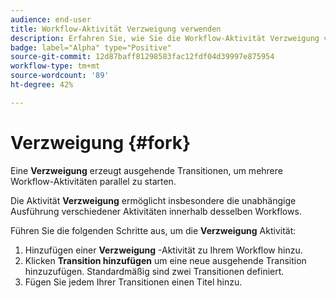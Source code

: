 ```yaml
---
audience: end-user
title: Workflow-Aktivität Verzweigung verwenden
description: Erfahren Sie, wie Sie die Workflow-Aktivität Verzweigung verwenden.
badge: label="Alpha" type="Positive"
source-git-commit: 12d87baff81298583fac12fdf04d39997e875954
workflow-type: tm+mt
source-wordcount: '89'
ht-degree: 42%

---
```



# Verzweigung {#fork}

Eine **Verzweigung** erzeugt ausgehende Transitionen, um mehrere Workflow-Aktivitäten parallel zu starten.

Die Aktivität **Verzweigung** ermöglicht insbesondere die unabhängige Ausführung verschiedener Aktivitäten innerhalb desselben Workflows.

Führen Sie die folgenden Schritte aus, um die **Verzweigung** Aktivität:

1. Hinzufügen einer **Verzweigung** -Aktivität zu Ihrem Workflow hinzu.
1. Klicken **Transition hinzufügen** um eine neue ausgehende Transition hinzuzufügen. Standardmäßig sind zwei Transitionen definiert.
1. Fügen Sie jedem Ihrer Transitionen einen Titel hinzu.
